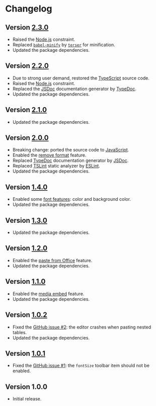 # Changelog

## Version [2.3.0](https://github.com/sab-international/rich-text-editor/compare/v2.2.0...v2.3.0)
- Raised the [Node.js](https://nodejs.org) constraint.
- Replaced [`babel-minify`](https://github.com/babel/minify) by [`terser`](https://terser.org) for minification.
- Updated the package dependencies.

## Version [2.2.0](https://github.com/sab-international/rich-text-editor/compare/v2.1.0...v2.2.0)
- Due to strong user demand, restored the [TypeScript](https://www.typescriptlang.org) source code.
- Raised the [Node.js](https://nodejs.org) constraint.
- Replaced the [JSDoc](https://jsdoc.app) documentation generator by [TypeDoc](https://typedoc.org).
- Updated the package dependencies.

## Version [2.1.0](https://github.com/sab-international/rich-text-editor/compare/v2.0.0...v2.1.0)
- Updated the package dependencies.

## Version [2.0.0](https://github.com/sab-international/rich-text-editor/compare/v1.4.0...v2.0.0)
- Breaking change: ported the source code to [JavaScript](https://developer.mozilla.org/en-US/docs/Web/JavaScript).
- Enabled the [remove format](https://ckeditor.com/docs/ckeditor5/latest/features/remove-format.html) feature.
- Replaced [TypeDoc](https://typedoc.org) documentation generator by [JSDoc](https://jsdoc.app).
- Replaced [TSLint](https://palantir.github.io/tslint) static analyzer by [ESLint](https://eslint.org).
- Updated the package dependencies.

## Version [1.4.0](https://github.com/sab-international/rich-text-editor/compare/v1.3.0...v1.4.0)
- Enabled some [font features](https://ckeditor.com/docs/ckeditor5/latest/features/font.html): color and background color.
- Updated the package dependencies.

## Version [1.3.0](https://github.com/sab-international/rich-text-editor/compare/v1.2.0...v1.3.0)
- Updated the package dependencies.

## Version [1.2.0](https://github.com/sab-international/rich-text-editor/compare/v1.1.0...v1.2.0)
- Enabled the [paste from Office](https://ckeditor.com/docs/ckeditor5/latest/features/paste-from-word.html) feature.
- Updated the package dependencies.

## Version [1.1.0](https://github.com/sab-international/rich-text-editor/compare/v1.0.2...v1.1.0)
- Enabled the [media embed](https://ckeditor.com/docs/ckeditor5/latest/features/media-embed.html) feature.
- Updated the package dependencies.

## Version [1.0.2](https://github.com/sab-international/rich-text-editor/compare/v1.0.1...v1.0.2)
- Fixed the [GitHub issue #2](https://github.com/sab-international/rich-text-editor/issues/2): the editor crashes when pasting nested tables.
- Updated the package dependencies.

## Version [1.0.1](https://github.com/sab-international/rich-text-editor/compare/v1.0.0...v1.0.1)
- Fixed the [GitHub issue #1](https://github.com/sab-international/rich-text-editor/issues/1): the `fontSize` toolbar item should not be enabled.

## Version 1.0.0
- Initial release.
